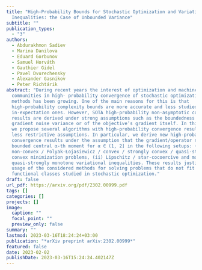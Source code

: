 ```yaml
---
title: "High-Probability Bounds for Stochastic Optimization and Variational
  Inequalities: the Case of Unbounded Variance"
subtitle: ""
publication_types:
  - "3"
authors:
  - Abdurakhmon Sadiev
  - Marina Danilova
  - Eduard Gorbunov
  - Samuel Horváth
  - Gauthier Gidel
  - Pavel Dvurechensky
  - Alexander Gasnikov
  - Peter Richtárik
abstract: "During recent years the interest of optimization and machine learning
  communities in high- probability convergence of stochastic optimization
  methods has been growing. One of the main reasons for this is that
  high-probability complexity bounds are more accurate and less studied than
  in-expectation ones. However, SOTA high-probability non-asymptotic convergence
  results are derived under strong assumptions such as the boundedness of the
  gradient noise variance or of the objective’s gradient itself. In this paper,
  we propose several algorithms with high-probability convergence results under
  less restrictive assumptions. In particular, we derive new high-probability
  convergence results under the assumption that the gradient/operator noise has
  bounded central α-th moment for α ∈ (1, 2] in the following setups: (i) smooth
  non-convex / Polyak-Łojasiewicz / convex / strongly convex / quasi-strongly
  convex minimization problems, (ii) Lipschitz / star-cocoercive and monotone /
  quasi-strongly monotone variational inequalities. These results justify the
  usage of the considered methods for solving problems that do not fit standard
  functional classes studied in stochastic optimization."
draft: false
url_pdf: https://arxiv.org/pdf/2302.00999.pdf
tags: []
categories: []
projects: []
image:
  caption: ""
  focal_point: ""
  preview_only: false
summary: ""
lastmod: 2023-03-16T18:24:24+03:00
publication: "*arXiv preprint arXiv:2302.00999*"
featured: false
date: 2023-02-02
publishDate: 2023-03-16T15:24:24.402147Z
---
```

